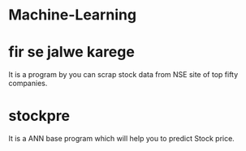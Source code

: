 # Machine-Learning
# fir se jalwe karege
It is a program by you can scrap stock data from NSE site of top fifty companies.
# stockpre
It is a ANN base program which will help you to predict Stock price.
